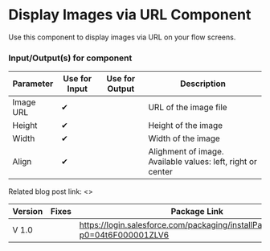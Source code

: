 # Display Images via URL Component
Use this component to display images via URL on your flow screens.

### Input/Output(s) for component
|Parameter	               |Use for Input	   |Use for Output	   |Description 
|-|-|-|-|
| Image URL | ✔ | | URL of the image file |
| Height | ✔ | | Height of the image |
| Width | ✔ |  | Width of the image |
| Align | ✔ |  | Alighment of image. Available values: left, right or center |

Related blog post link: <>

| Version | Fixes |Package Link
|-|-|-|  
| V 1.0 | | https://login.salesforce.com/packaging/installPackage.apexp?p0=04t6F000001ZLV6 |
